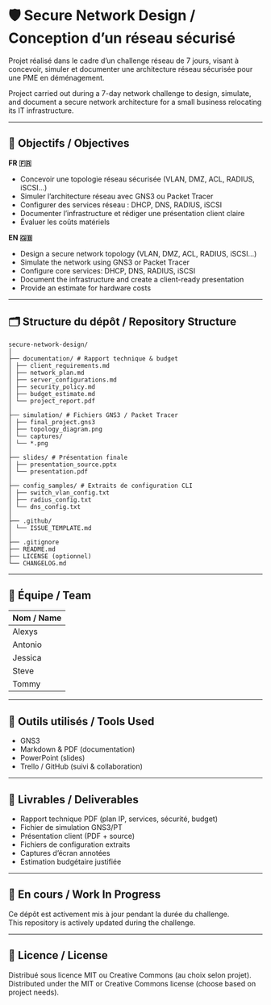 # 🛡️ Secure Network Design / Conception d’un réseau sécurisé

Projet réalisé dans le cadre d’un challenge réseau de 7 jours, visant à concevoir, simuler et documenter une architecture réseau sécurisée pour une PME en déménagement.

Project carried out during a 7-day network challenge to design, simulate, and document a secure network architecture for a small business relocating its IT infrastructure.

---

## 🧠 Objectifs / Objectives

**FR 🇫🇷**
- Concevoir une topologie réseau sécurisée (VLAN, DMZ, ACL, RADIUS, iSCSI…)
- Simuler l’architecture réseau avec GNS3 ou Packet Tracer
- Configurer des services réseau : DHCP, DNS, RADIUS, iSCSI
- Documenter l’infrastructure et rédiger une présentation client claire
- Évaluer les coûts matériels

**EN 🇬🇧**
- Design a secure network topology (VLAN, DMZ, ACL, RADIUS, iSCSI…)
- Simulate the network using GNS3 or Packet Tracer
- Configure core services: DHCP, DNS, RADIUS, iSCSI
- Document the infrastructure and create a client-ready presentation
- Provide an estimate for hardware costs

---

## 🗂️ Structure du dépôt / Repository Structure
```
secure-network-design/
│
├── documentation/ # Rapport technique & budget
│ ├── client_requirements.md
│ ├── network_plan.md
│ ├── server_configurations.md
│ ├── security_policy.md
│ ├── budget_estimate.md
│ └── project_report.pdf
│
├── simulation/ # Fichiers GNS3 / Packet Tracer
│ ├── final_project.gns3
│ ├── topology_diagram.png
│ └── captures/
│ └── *.png
│
├── slides/ # Présentation finale
│ ├── presentation_source.pptx
│ └── presentation.pdf
│
├── config_samples/ # Extraits de configuration CLI
│ ├── switch_vlan_config.txt
│ ├── radius_config.txt
│ └── dns_config.txt
│
├── .github/
│ └── ISSUE_TEMPLATE.md
│
├── .gitignore
├── README.md
├── LICENSE (optionnel)
└── CHANGELOG.md
```

---

## 👥 Équipe / Team

| Nom / Name    |
|---------------|
| Alexys        |
| Antonio       |
| Jessica       |
| Steve         |
| Tommy         |

---

## 🧰 Outils utilisés / Tools Used

- GNS3   
- Markdown & PDF (documentation)  
- PowerPoint (slides)  
- Trello / GitHub (suivi & collaboration)

---

## 📝 Livrables / Deliverables

- Rapport technique PDF (plan IP, services, sécurité, budget)
- Fichier de simulation GNS3/PT
- Présentation client (PDF + source)
- Fichiers de configuration extraits
- Captures d’écran annotées
- Estimation budgétaire justifiée

---

## 🚧 En cours / Work In Progress

Ce dépôt est activement mis à jour pendant la durée du challenge.  
This repository is actively updated during the challenge.

---

## 📄 Licence / License

Distribué sous licence MIT ou Creative Commons (au choix selon projet).  
Distributed under the MIT or Creative Commons license (choose based on project needs).

